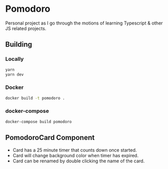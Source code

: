 # Pomodoro

Personal project as I go through the motions of learning Typescript & other JS related projects.

## Building

### Locally

```bash
yarn
yarn dev
```

### Docker

```bash
docker build -t pomodoro .
```

### docker-compose

```bash
docker-compose build pomodoro
```

## PomodoroCard Component

- Card has a 25 minute timer that counts down once started.
- Card will change background color when timer has expired.
- Card can be renamed by double clicking the name of the card.
